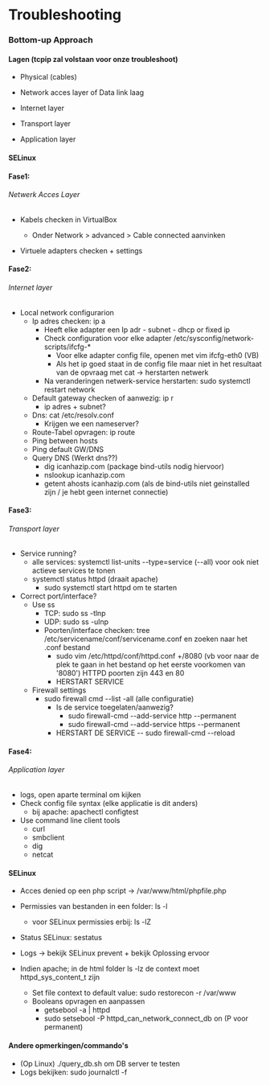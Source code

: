 # **Troubleshooting**

### Bottom-up Approach

#### Lagen  (tcpip zal volstaan voor onze troubleshoot)

* Physical (cables)

* Network acces layer of Data link laag
* Internet layer
* Transport layer
* Application layer

#### SELinux

#### Fase1: 

###### Netwerk Acces Layer

* Kabels checken in VirtualBox

  * Onder Network > advanced > Cable connected aanvinken

  

* Virtuele adapters checken + settings

#### Fase2:

###### Internet layer

* Local network configurarion
  * Ip adres checken: ip a 
    * Heeft elke adapter een Ip adr - subnet - dhcp or fixed ip 
    * Check configuration voor elke adapter /etc/sysconfig/network-scripts/ifcfg-* 
      * Voor elke adapter config file, openen met vim ifcfg-eth0 (VB)
      * Als het ip goed staat in de config file maar niet in het resultaat van de opvraag met cat -> herstarten netwerk
    * Na veranderingen netwerk-service herstarten: sudo systemctl restart network 
  * Default gateway checken of aanwezig: ip r
    * ip adres + subnet?
  * Dns: cat /etc/resolv.conf  
    * Krijgen we een nameserver?
  * Route-Tabel opvragen: ip route
  * Ping between hosts
  * Ping default GW/DNS  
  * Query DNS (Werkt dns??)
    * dig icanhazip.com (package bind-utils nodig hiervoor)
    * nslookup icanhazip.com 
    * getent ahosts icanhazip.com (als de bind-utils niet geinstalled zijn / je hebt geen internet connectie)

#### Fase3:

###### Transport layer

* Service running?
  * alle services: systemctl list-units --type=service (--all) voor ook niet actieve services te tonen
  * systemctl status httpd (draait apache)
    * sudo systemctl start httpd om te starten
* Correct port/interface?
  * Use ss
    * TCP: sudo ss -tlnp
    * UDP: sudo ss -ulnp
    * Poorten/interface checken: tree /etc/servicename/conf/servicename.conf en zoeken naar het .conf bestand
      * sudo vim /etc/httpd/conf/httpd.conf +/8080 (vb voor naar de plek te gaan in het bestand op het eerste voorkomen van '8080') HTTPD poorten zijn 443 en 80
      * HERSTART SERVICE
  * Firewall settings
    * sudo firewall cmd --list -all (alle configuratie)
      * Is de service toegelaten/aanwezig?
        * sudo firewall-cmd --add-service http --permanent
        * sudo firewall-cmd --add-service https --permanent
      * HERSTART DE SERVICE -- sudo firewall-cmd --reload

#### Fase4:

###### Application layer

* logs, open aparte terminal om kijken
* Check config file syntax (elke applicatie is dit anders)
  * bij apache: apachectl configtest
* Use command line client tools
  * curl
  * smbclient
  * dig
  * netcat

#### SELinux

* Acces denied op een php script -> /var/www/html/phpfile.php

* Permissies van bestanden in een folder: ls -l
  * voor SELinux permissies erbij: ls -lZ
* Status SELinux: sestatus
* Logs -> bekijk SELinux prevent + bekijk Oplossing ervoor
* Indien apache; in de html folder ls -lz de context moet httpd_sys_content_t zijn
  * Set file context to default value: sudo restorecon -r /var/www
  * Booleans opvragen en aanpassen
    * getsebool -a | httpd
    * sudo setsebool -P httpd_can_network_connect_db on (P voor permanent)



#### Andere opmerkingen/commando's

- (Op Linux) ./query_db.sh om DB server te testen
- Logs bekijken: sudo journalctl -f



